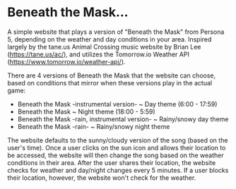 # Beneath the Mask...
A simple website that plays a version of "Beneath the Mask" from Persona 5, depending on the weather and day conditions in your area.
Inspired largely by the tane.us Animal Crossing music website by Brian Lee (https://tane.us/ac/), and utilizes the Tomorrow.io Weather API (https://www.tomorrow.io/weather-api/).

There are 4 versions of Beneath the Mask that the website can choose, based on conditions that mirror when these versions play in the actual game:
- Beneath the Mask -instrumental version- ~ Day theme (6:00 - 17:59)
- Beneath the Mask ~ Night theme (18:00 - 5:59)
- Beneath the Mask -rain, instrumental version- ~ Rainy/snowy day theme
- Beneath the Mask -rain- ~ Rainy/snowy night theme

The website defaults to the sunny/cloudy version of the song (based on the user's time). Once a user clicks on the sun icon and allows their location to be accessed, the website will then change the song based on the weather conditions in their area. After the user shares their location, the website checks for weather and day/night changes every 5 minutes. If a user blocks their location, however, the website won't check for the weather.
